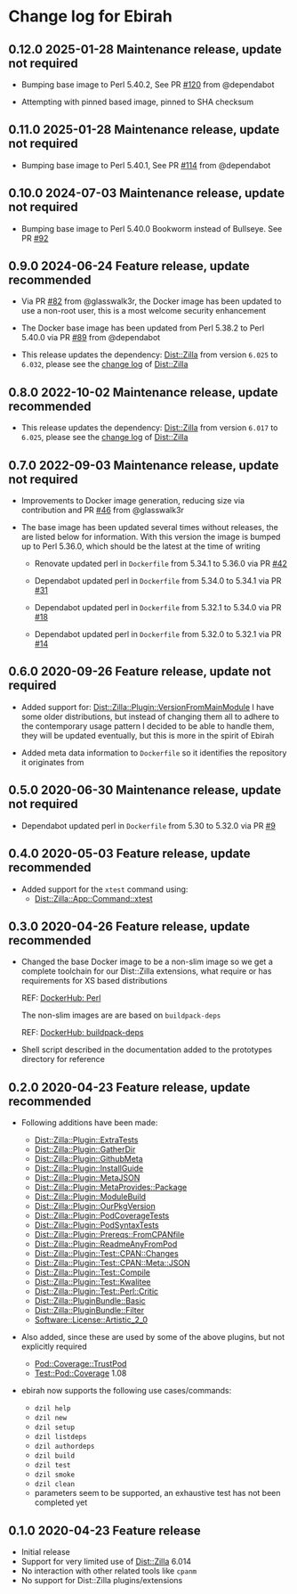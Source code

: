 # Change log for Ebirah

## 0.12.0 2025-01-28 Maintenance release, update not required

- Bumping base image to Perl 5.40.2, See PR [#120](https://github.com/jonasbn/ebirah/pull/114) from @dependabot

- Attempting with pinned based image, pinned to SHA checksum

## 0.11.0 2025-01-28 Maintenance release, update not required

- Bumping base image to Perl 5.40.1, See PR [#114](https://github.com/jonasbn/ebirah/pull/114) from @dependabot

## 0.10.0 2024-07-03 Maintenance release, update not required

- Bumping base image to Perl 5.40.0 Bookworm instead of Bullseye. See PR [#92](https://github.com/jonasbn/ebirah/pull/92)

## 0.9.0 2024-06-24 Feature release, update recommended

- Via PR [#82](https://github.com/jonasbn/ebirah/pull/82) from @glasswalk3r, the Docker image has been updated to use a non-root user, this is a most welcome security enhancement

- The Docker base image has been updated from Perl 5.38.2 to Perl 5.40.0 via PR [#89](https://github.com/jonasbn/ebirah/pull/89) from @dependabot

- This release updates the dependency: [Dist::Zilla](https://metacpan.org/pod/Dist::Zilla) from version `6.025` to `6.032`, please see the [change log](https://metacpan.org/dist/Dist-Zilla/changes) of [Dist::Zilla](https://metacpan.org/pod/Dist::Zilla)

## 0.8.0 2022-10-02 Maintenance release, update recommended

- This release updates the dependency: [Dist::Zilla](https://metacpan.org/pod/Dist::Zilla) from version `6.017` to `6.025`, please see the [change log](https://metacpan.org/dist/Dist-Zilla/changes) of [Dist::Zilla](https://metacpan.org/pod/Dist::Zilla)

## 0.7.0 2022-09-03 Maintenance release, update not required

- Improvements to Docker image generation, reducing size via contribution and PR [#46](https://github.com/jonasbn/ebirah/pull/46) from @glasswalk3r

- The base image has been updated several times without releases, the are listed below for information. With this version the image is bumped up to Perl 5.36.0, which should be the latest at the time of writing

  - Renovate updated perl in `Dockerfile` from 5.34.1 to 5.36.0 via PR [#42](https://github.com/jonasbn/ebirah/pull/42)

  - Dependabot updated perl in `Dockerfile` from 5.34.0 to 5.34.1 via PR [#31](https://github.com/jonasbn/ebirah/pull/31)

  - Dependabot updated perl in `Dockerfile` from 5.32.1 to 5.34.0 via PR [#18](https://github.com/jonasbn/ebirah/pull/18)

  - Dependabot updated perl in `Dockerfile` from 5.32.0 to 5.32.1 via PR [#14](https://github.com/jonasbn/ebirah/pull/14)

## 0.6.0 2020-09-26 Feature release, update not required

- Added support for: [Dist::Zilla::Plugin::VersionFromMainModule](https://metacpan.org/pod/Dist::Zilla::Plugin::VersionFromMainModule)
  I have some older distributions, but instead of changing them all to adhere to the contemporary usage
  pattern I decided to be able to handle them, they will be updated eventually, but this is more in the spirit of Ebirah

- Added meta data information to `Dockerfile` so it identifies the repository it originates from

## 0.5.0 2020-06-30 Maintenance release, update not required

- Dependabot updated perl in `Dockerfile` from 5.30 to 5.32.0 via PR [#9](https://github.com/jonasbn/ebirah/pull/9)

## 0.4.0 2020-05-03 Feature release, update recommended

- Added support for the `xtest` command using:
  - [Dist::Zilla::App::Command::xtest](https://metacpan.org/pod/Dist::Zilla::App::Command::xtest)

## 0.3.0 2020-04-26 Feature release, update recommended

- Changed the base Docker image to be a non-slim image so we get a complete toolchain for our Dist::Zilla extensions, what require or has requirements for XS based distributions

  REF: [DockerHub: Perl](https://hub.docker.com/_/perl)

  The non-slim images are are based on `buildpack-deps`

  REF: [DockerHub: buildpack-deps](https://hub.docker.com/_/buildpack-deps/)

- Shell script described in the documentation added to the prototypes directory for reference

## 0.2.0 2020-04-23 Feature release, update recommended

- Following additions have been made:
  - [Dist::Zilla::Plugin::ExtraTests](https://metacpan.org/pod/Dist::Zilla::Plugin::ExtraTests)
  - [Dist::Zilla::Plugin::GatherDir](https://metacpan.org/pod/Dist::Zilla::Plugin::GatherDir)
  - [Dist::Zilla::Plugin::GithubMeta](https://metacpan.org/pod/Dist::Zilla::Plugin::GithubMeta)
  - [Dist::Zilla::Plugin::InstallGuide](https://metacpan.org/pod/Dist::Zilla::Plugin::InstallGuide)
  - [Dist::Zilla::Plugin::MetaJSON](https://metacpan.org/pod/Dist::Zilla::Plugin::MetaJSON)
  - [Dist::Zilla::Plugin::MetaProvides::Package](https://metacpan.org/pod/Dist::Zilla::Plugin::MetaProvides::Package)
  - [Dist::Zilla::Plugin::ModuleBuild](https://metacpan.org/pod/Dist::Zilla::Plugin::ModuleBuild)
  - [Dist::Zilla::Plugin::OurPkgVersion](https://metacpan.org/pod/Dist::Zilla::Plugin::OurPkgVersion)
  - [Dist::Zilla::Plugin::PodCoverageTests](https://metacpan.org/pod/Dist::Zilla::Plugin::PodCoverageTests)
  - [Dist::Zilla::Plugin::PodSyntaxTests](https://metacpan.org/pod/Dist::Zilla::Plugin::PodSyntaxTests)
  - [Dist::Zilla::Plugin::Prereqs::FromCPANfile](https://metacpan.org/pod/Dist::Zilla::Plugin::Prereqs::FromCPANfile)
  - [Dist::Zilla::Plugin::ReadmeAnyFromPod](https://metacpan.org/pod/Dist::Zilla::Plugin::ReadmeAnyFromPod)
  - [Dist::Zilla::Plugin::Test::CPAN::Changes](https://metacpan.org/pod/Dist::Zilla::Plugin::Test::CPAN::Changes)
  - [Dist::Zilla::Plugin::Test::CPAN::Meta::JSON](https://metacpan.org/pod/Dist::Zilla::Plugin::Test::CPAN::Meta::JSON)
  - [Dist::Zilla::Plugin::Test::Compile](https://metacpan.org/pod/Dist::Zilla::Plugin::Test::Compile)
  - [Dist::Zilla::Plugin::Test::Kwalitee](https://metacpan.org/pod/Dist::Zilla::Plugin::Test::Kwalitee)
  - [Dist::Zilla::Plugin::Test::Perl::Critic](https://metacpan.org/pod/Dist::Zilla::Plugin::Test::Perl::Critic)
  - [Dist::Zilla::PluginBundle::Basic](https://metacpan.org/pod/Dist::Zilla::PluginBundle::Basic)
  - [Dist::Zilla::PluginBundle::Filter](https://metacpan.org/pod/Dist::Zilla::PluginBundle::Filter)
  - [Software::License::Artistic_2_0](https://metacpan.org/pod/Software::License::Artistic_2_0)

- Also added, since these are used by some of the above plugins, but not explicitly required
  - [Pod::Coverage::TrustPod](https://metacpan.org/pod/Pod::Coverage::TrustPod)
  - [Test::Pod::Coverage](https://metacpan.org/pod/Test::Pod::Coverage) 1.08

- ebirah now supports the following use cases/commands:
  - `dzil help`
  - `dzil new`
  - `dzil setup`
  - `dzil listdeps`
  - `dzil authordeps`
  - `dzil build`
  - `dzil test`
  - `dzil smoke`
  - `dzil clean`
  - parameters seem to be supported, an exhaustive test has not been completed yet

## 0.1.0 2020-04-23 Feature release

- Initial release
- Support for very limited use of [Dist::Zilla](https://metacpan.org/pod/Dist::Zilla) 6.014
- No interaction with other related tools like `cpanm`
- No support for Dist::Zilla plugins/extensions
